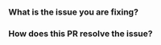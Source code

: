 ### What is the issue you are fixing?
<!--
If this has been previously discussed, include links to relevant issues/discussions
-->

### How does this PR resolve the issue?